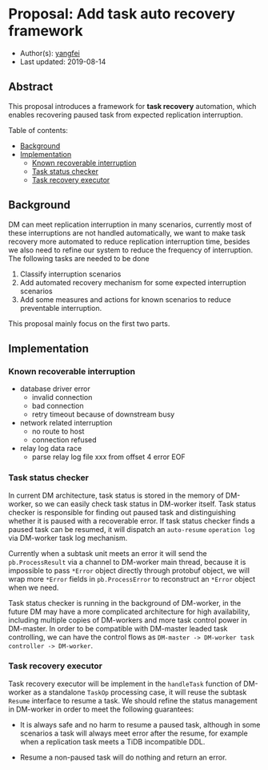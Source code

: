 # Proposal: Add task auto recovery framework

- Author(s):    [yangfei](https://github.com/amyangfei)
- Last updated: 2019-08-14

## Abstract

This proposal introduces a framework for **task recovery** automation, which enables recovering paused task from expected replication interruption.

Table of contents:

- [Background](#Background)
- [Implementation](#Implementation)
    - [Known recoverable interruption](#Known-recoverable-interruption)
    - [Task status checker](#Task-status-checker)
    - [Task recovery executor](#Task-recovery-executor)

## Background

DM can meet replication interruption in many scenarios, currently most of these interruptions are not handled automatically, we want to make task recovery more automated to reduce replication interruption time, besides we also need to refine our system to reduce the frequency of interruption. The following tasks are needed to be done

1. Classify interruption scenarios
2. Add automated recovery mechanism for some expected interruption scenarios
3. Add some measures and actions for known scenarios to reduce preventable interruption.

This proposal mainly focus on the first two parts.

## Implementation

### Known recoverable interruption

- database driver error
    - invalid connection
    - bad connection
    - retry timeout because of downstream busy
- network related interruption
    - no route to host
    - connection refused
- relay log data race
    - parse relay log file xxx from offset 4 error EOF

### Task status checker

In current DM architecture, task status is stored in the memory of DM-worker, so we can easily check task status in DM-worker itself. Task status checker is responsible for finding out paused task and distinguishing whether it is paused with a recoverable error. If task status checker finds a paused task can be resumed, it will dispatch an `auto-resume` `operation log` via DM-worker task log mechanism.

Currently when a subtask unit meets an error it will send the `pb.ProcessResult` via a channel to DM-worker main thread, because it is impossible to pass `*Error` object directly through protobuf object, we will wrap more `*Error` fields in `pb.ProcessError` to reconstruct an `*Error` object when we need.

Task status checker is running in the background of DM-worker, in the future DM may have a more complicated architecture for high availability, including multiple copies of DM-workers and more task control power in DM-master. In order to be compatible with DM-master leaded task controlling, we can have the control flows as `DM-master -> DM-worker task controller -> DM-worker`.

### Task recovery executor

Task recovery executor will be implement in the `handleTask` function of DM-worker as a standalone `TaskOp` processing case, it will reuse the subtask `Resume` interface to resume a task. We should refine the status management in DM-worker in order to meet the following guarantees:

- It is always safe and no harm to resume a paused task, although in some scenarios a task will always meet error after the resume, for example when a replication task meets a TiDB incompatible DDL.

- Resume a non-paused task will do nothing and return an error.

